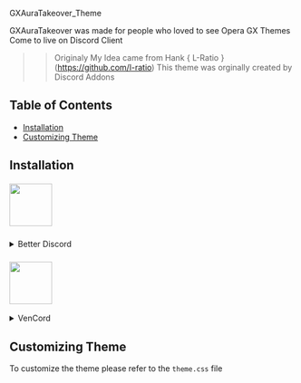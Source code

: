 GXAuraTakeover_Theme

GXAuraTakeover was made for people who loved to see Opera GX Themes Come to live on Discord Client


>> Originaly My Idea came from Hank 
{ L-Ratio }
(https://github.com/l-ratio)
>> This theme was orginally created by Discord Addons

## Table of Contents
  - [Installation](#installation)
  - [Customizing Theme](#customizing-theme)

## Installation

<div style=”text-align:center;” align="center">
<h5 align="left">

   <img src="https://cdn.discordapp.com/icons/86004744966914048/babd1af3fa6011a50e418a80f4970ceb.webp?size=96" width="75" height="75"/>

</h5>
</div>
<details>
  <summary>Better Discord</summary>

   ### Installing
1. Download the [theme](https://raw.githubusercontent.com/L-Ratio/OperaGXTheme/main/release/OperaGX.theme.css)
   - Extract the `theme.css` to your BD theme folder
     -  Enable it in settings
### Customization
2. Open Settings
   - Search for `OperaGX`
     - Open the file
         - Edit the given values to change how the theme looks
</details>

<div style=”text-align:center;” align="center">
<h3 align="left">

<img src="https://avatars.githubusercontent.com/u/113042587?s=200&v=4" width="75" height="75"/>

</h3>
</div>
<details>
  <summary>VenCord</summary>

   ### Installing
1. Copy `[https://github.com/X1kera/GXAuraTakeover_Theme/blob/main/release/theme.css]`
   - Paste it in themes
  ### Customization
1. Copy everything in `[https://github.com/X1kera/GXAuraTakeover_Theme/blob/main/release/theme.css]`
   - Open Vencord settings
     - Click `Open QuickCSS File`
       - Paste everything in the window
         - Customize everything you'd like to
  
</details>

## Customizing Theme

   To customize the theme please refer to the `theme.css` file

